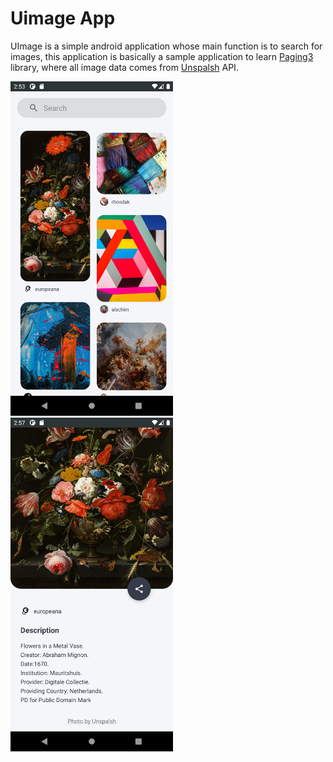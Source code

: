 # Uimage App
UImage is a simple android application whose main function is to search for images, this application is basically a sample application to learn <a href="https://developer.android.com/topic/libraries/architecture/paging/v3-overview" target="_blank">Paging3</a> library, where all image data comes from <a href="https://unsplash.com/developers" target="_blank">Unspalsh</a> API.

<img src="/results/Screenshot1.png" width="260">&emsp;<img src="/results/Screenshot2.png" width="260">

